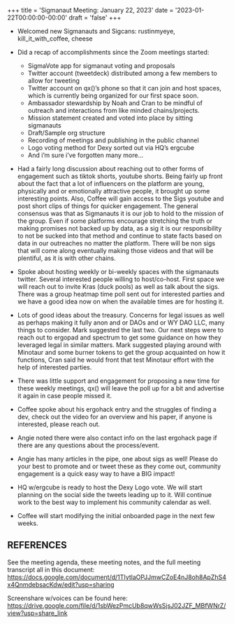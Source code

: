 +++
title = 'Sigmanaut Meeting: January 22, 2023'
date = '2023-01-22T00:00:00-00:00'
draft = 'false'
+++

- Welcomed new Sigmanauts and Sigcans: rustinmyeye, kill_it_with_coffee, cheese

- Did a recap of accomplishments since the Zoom meetings started:
    - SigmaVote app for sigmanaut voting and proposals
    - Twitter account (tweetdeck) distributed among a few members to allow for tweeting
    - Twitter account on qx()’s phone so that it can join and host spaces, which is currently being organized for our first space soon.
    - Ambassador stewardship by Noah and Cran to be mindful of outreach and interactions from like minded chains/projects.
    - Mission statement created and voted into place by sitting sigmanauts
    - Draft/Sample org structure
    - Recording of meetings and publishing in the public channel
    - Logo voting method for Dexy sorted out via HQ’s ergcube
    - And i’m sure i’ve forgotten many more…

- Had a fairly long discussion about reaching out to other forms of engagement such as tiktok shorts, youtube shorts. Being fairly up front about the fact that a lot of influencers on the platform are young, physically and or emotionally attractive people, it brought up some interesting points. Also, Coffee will gain access to the Sigs youtube and post short clips of things for quicker engagement. The general consensus was that as Sigmanauts it is our job to hold to the mission of the group. Even if some platforms encourage stretching the truth or making promises not backed up by data, as a sig it is our responsibility to not be sucked into that method and continue to state facts based on data in our outreaches no matter the platform. There will be non sigs that will come along eventually making those videos and that will be plentiful, as it is with other chains.

- Spoke about hosting weekly or bi-weekly spaces with the sigmanauts twitter. Several interested people willing to host/co-host. First space we will reach out to invite Kras (duck pools) as well as talk about the sigs. There was a group heatmap time poll sent out for interested parties and we have a good idea now on when the available times are for hosting it.

- Lots of good ideas about the treasury. Concerns for legal issues as well as perhaps making it fully anon and or DAOs and or WY DAO LLC, many things to consider. Mark suggested the last two. Our next steps were to reach out to ergopad and spectrum to get some guidance on how they leveraged legal in similar matters. Mark suggested playing around with Minotaur and some burner tokens to get the group acquainted on how it functions, Cran said he would front that test Minotaur effort with the help of interested parties.
 
- There was little support and engagement for proposing a new time for these weekly meetings, qx() will leave the poll up for a bit and advertise it again in case people missed it. 

- Coffee spoke about his ergohack entry and the struggles of finding a dev, check out the video for an overview and his paper, if anyone is interested, please reach out. 

- Angie noted there were also contact info on the last ergohack page if there are any questions about the process/event.

- Angie has many articles in the pipe, one about sigs as well! Please do your best to promote and or tweet these as they come out, community engagement is a quick easy way to have a BIG impact!

- HQ w/ergcube is ready to host the Dexy Logo vote. We will start planning on the social side the tweets leading up to it. Will continue work to the best way to implement his community calendar as well.

- Coffee will start modifying the initial onboarded page in the next few weeks.

## REFERENCES

See the meeting agenda, these meeting notes, and the full meeting transcript all in this document: 
https://docs.google.com/document/d/1TIytlaOPJJmwCZoE4nJ8oh8ApZhS4x4QnmdebsacKdw/edit?usp=sharing

Screenshare w/voices can be found here:
https://drive.google.com/file/d/1sbWezPmcUb8qwWsSjsJ02JZF_MBfWNrZ/view?usp=share_link
